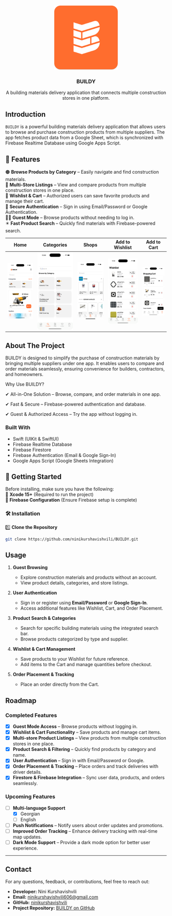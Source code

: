 <!-- PROJECT LOGO -->
<br />
<div align="center"> <img src="BUILDY/BUILDY/AppScreens/BUILDY_logo.png" alt="Logo" width="200" height="200"> <h3 align="center">BUILDY</h3> <p align="center"> A building materials delivery application that connects multiple construction stores in one platform. </p> </div>


## Introduction
`BUILDY`  is a powerful building materials delivery application that allows users to browse and purchase construction products from multiple suppliers. The app fetches product data from a Google Sheet, which is synchronized with Firebase Realtime Database using Google Apps Script.


## 🚀 Features

🟠 **Browse Products by Category** – Easily navigate and find construction materials.  
🏪 **Multi-Store Listings** – View and compare products from multiple construction stores in one place.  
🧡 **Wishlist & Cart** – Authorized users can save favorite products and manage their cart.  
🔐 **Secure Authentication** – Sign in using Email/Password or Google Authentication.  
👷‍♀️ **Guest Mode** – Browse products without needing to log in.  
✴️ **Fast Product Search** – Quickly find materials with Firebase-powered search.  




| Home | Categories | Shops | Add to Wishlist | Add to Cart |
| --- | --- | --- | --- | --- |
| ![HomePAge](BUILDY/BUILDY/AppScreens/HomeScren.png) | ![Categories](BUILDY/BUILDY/AppScreens/CategoriesScreen.png)  | ![Shops](BUILDY/BUILDY/AppScreens/ShopPageScreen.png) | ![Add to wishlist](BUILDY/BUILDY/AppScreens/WishlistScreen.png) | ![Add To cart](BUILDY/BUILDY/AppScreens/CartScreen.png) |

<!-- ABOUT THE PROJECT -->
## About The Project

BUILDY is designed to simplify the purchase of construction materials by bringing multiple suppliers under one app. It enables users to compare and order materials seamlessly, ensuring convenience for builders, contractors, and homeowners.

Why Use BUILDY?

✔ All-in-One Solution – Browse, compare, and order materials in one app.

✔ Fast & Secure – Firebase-powered authentication and database.

✔ Guest & Authorized Access – Try the app without logging in.


### Built With


* Swift (UIKit & SwiftUI)
* Firebase Realtime Database
* Firebase Firestore
* Firebase Authentication (Email & Google Sign-In)
* Google Apps Script (Google Sheets Integration)



<!-- GETTING STARTED -->
## 🚀 Getting Started

Before installing, make sure you have the following:  
🔸 **Xcode 15+** (Required to run the project)  
🔸 **Firebase Configuration** (Ensure Firebase setup is complete)  

### 🛠 Installation

1️⃣ **Clone the Repository**  
   ```sh
   git clone https://github.com/ninikurshavishvili/BUILDY.git
   ```

## Usage

1. **Guest Browsing**  
   - Explore construction materials and products without an account.  
   - View product details, categories, and store listings.  

2. **User Authentication**  
   - Sign in or register using **Email/Password** or **Google Sign-In**.  
   - Access additional features like Wishlist, Cart, and Order Placement.  

3. **Product Search & Categories**  
   - Search for specific building materials using the integrated search bar.  
   - Browse products categorized by type and supplier.  

4. **Wishlist & Cart Management**  
   - Save products to your Wishlist for future reference.  
   - Add items to the Cart and manage quantities before checkout.  

5. **Order Placement & Tracking**  
   - Place an order directly from the Cart.  
 


<!-- ROADMAP -->
## Roadmap

### Completed Features  
- [x] **Guest Mode Access** – Browse products without logging in.  
- [x] **Wishlist & Cart Functionality** – Save products and manage cart items.  
- [x] **Multi-store Product Listings** – View products from multiple construction stores in one place.  
- [x] **Product Search & Filtering** – Quickly find products by category and name.  
- [x] **User Authentication** – Sign in with Email/Password or Google.  
- [x] **Order Placement & Tracking** – Place orders and track deliveries with driver details.  
- [x] **Firestore & Firebase Integration** – Sync user data, products, and orders seamlessly.  

### Upcoming Features  
- [ ] **Multi-language Support**  
    - [x] Georgian  
    - [ ] English  
- [ ] **Push Notifications** – Notify users about order updates and promotions.  
- [ ] **Improved Order Tracking** – Enhance delivery tracking with real-time map updates.  
- [ ] **Dark Mode Support** – Provide a dark mode option for better user experience.  

---

## Contact  

For any questions, feedback, or contributions, feel free to reach out:  

- **Developer:** Nini Kurshavishvili  
- **Email:** [ninikurshavishvili606@gmail.com](ninikurshavishvili606@gmail.com)  
- **GitHub:** [ninikurshavishvili](https://github.com/ninikurshavishvili)  
- **Project Repository:** [BUILDY on GitHub](https://github.com/ninikurshavishvili/BUILDY)  
